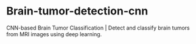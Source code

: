 # Brain-tumor-detection-cnn
CNN-based Brain Tumor Classification | Detect and classify brain tumors from MRI images using deep learning.
